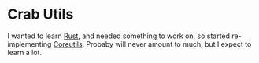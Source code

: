 Crab Utils
==========

I wanted to learn [Rust], and needed something to work on, so started
re-implementing [Coreutils]. Probaby will never amount to much, but I
expect to learn a lot.

[Rust]: https://www.rust-lang.org
[Coreutils]: https://www.gnu.org/software/coreutils/
